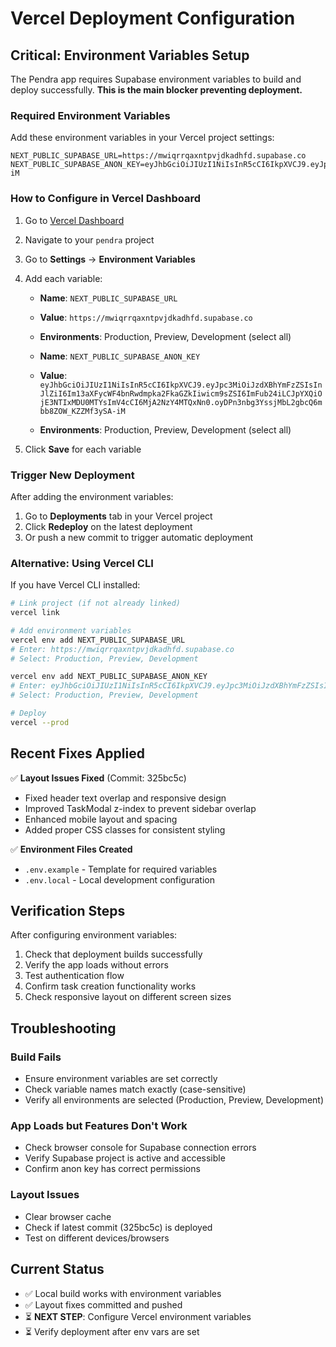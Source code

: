 # Vercel Deployment Configuration

## Critical: Environment Variables Setup

The Pendra app requires Supabase environment variables to build and deploy successfully. **This is the main blocker preventing deployment.**

### Required Environment Variables

Add these environment variables in your Vercel project settings:

```
NEXT_PUBLIC_SUPABASE_URL=https://mwiqrrqaxntpvjdkadhfd.supabase.co
NEXT_PUBLIC_SUPABASE_ANON_KEY=eyJhbGciOiJIUzI1NiIsInR5cCI6IkpXVCJ9.eyJpc3MiOiJzdXBhYmFzZSIsInJlZiI6Im13aXFycWF4bnRwdmpka2FkaGZkIiwicm9sZSI6ImFub24iLCJpYXQiOjE3NTIxMDU0MTYsImV4cCI6MjA2NzY4MTQxNn0.oyDPn3nbg3YssjMbL2gbcQ6mbb8ZOW_KZZMf3ySA-iM
```

### How to Configure in Vercel Dashboard

1. Go to [Vercel Dashboard](https://vercel.com/dashboard)
2. Navigate to your `pendra` project
3. Go to **Settings** → **Environment Variables**
4. Add each variable:
   - **Name**: `NEXT_PUBLIC_SUPABASE_URL`
   - **Value**: `https://mwiqrrqaxntpvjdkadhfd.supabase.co`
   - **Environments**: Production, Preview, Development (select all)
   
   - **Name**: `NEXT_PUBLIC_SUPABASE_ANON_KEY`
   - **Value**: `eyJhbGciOiJIUzI1NiIsInR5cCI6IkpXVCJ9.eyJpc3MiOiJzdXBhYmFzZSIsInJlZiI6Im13aXFycWF4bnRwdmpka2FkaGZkIiwicm9sZSI6ImFub24iLCJpYXQiOjE3NTIxMDU0MTYsImV4cCI6MjA2NzY4MTQxNn0.oyDPn3nbg3YssjMbL2gbcQ6mbb8ZOW_KZZMf3ySA-iM`
   - **Environments**: Production, Preview, Development (select all)

5. Click **Save** for each variable

### Trigger New Deployment

After adding the environment variables:

1. Go to **Deployments** tab in your Vercel project
2. Click **Redeploy** on the latest deployment
3. Or push a new commit to trigger automatic deployment

### Alternative: Using Vercel CLI

If you have Vercel CLI installed:

```bash
# Link project (if not already linked)
vercel link

# Add environment variables
vercel env add NEXT_PUBLIC_SUPABASE_URL
# Enter: https://mwiqrrqaxntpvjdkadhfd.supabase.co
# Select: Production, Preview, Development

vercel env add NEXT_PUBLIC_SUPABASE_ANON_KEY
# Enter: eyJhbGciOiJIUzI1NiIsInR5cCI6IkpXVCJ9.eyJpc3MiOiJzdXBhYmFzZSIsInJlZiI6Im13aXFycWF4bnRwdmpka2FkaGZkIiwicm9sZSI6ImFub24iLCJpYXQiOjE3NTIxMDU0MTYsImV4cCI6MjA2NzY4MTQxNn0.oyDPn3nbg3YssjMbL2gbcQ6mbb8ZOW_KZZMf3ySA-iM
# Select: Production, Preview, Development

# Deploy
vercel --prod
```

## Recent Fixes Applied

✅ **Layout Issues Fixed** (Commit: 325bc5c)
- Fixed header text overlap and responsive design
- Improved TaskModal z-index to prevent sidebar overlap
- Enhanced mobile layout and spacing
- Added proper CSS classes for consistent styling

✅ **Environment Files Created**
- `.env.example` - Template for required variables
- `.env.local` - Local development configuration

## Verification Steps

After configuring environment variables:

1. Check that deployment builds successfully
2. Verify the app loads without errors
3. Test authentication flow
4. Confirm task creation functionality works
5. Check responsive layout on different screen sizes

## Troubleshooting

### Build Fails
- Ensure environment variables are set correctly
- Check variable names match exactly (case-sensitive)
- Verify all environments are selected (Production, Preview, Development)

### App Loads but Features Don't Work
- Check browser console for Supabase connection errors
- Verify Supabase project is active and accessible
- Confirm anon key has correct permissions

### Layout Issues
- Clear browser cache
- Check if latest commit (325bc5c) is deployed
- Test on different devices/browsers

## Current Status

- ✅ Local build works with environment variables
- ✅ Layout fixes committed and pushed
- ⏳ **NEXT STEP**: Configure Vercel environment variables
- ⏳ Verify deployment after env vars are set
